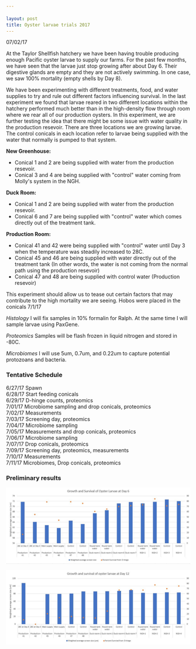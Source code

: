 ```yaml
---

layout: post
title: Oyster larvae trials 2017
---
```


07/02/17

At the Taylor Shellfish hatchery we have been having trouble producing enough Pacific oyster larvae to supply our farms. For the past few months, we have seen that the larvae just stop growing after about Day 6. Their digestive glands are empty and they are not actively swimming. In one case, we saw 100% mortality (empty shells by Day 8).

We have been experimenting with different treatments, food, and water supplies to try and rule out different factors influencing survival. In the last experiment we found that larvae reared in two different locations within the hatchery performed much better than in the high-density flow through room where we rear all of our production oysters. In this experiment, we are further testing the idea that there might be some issue with water quality in the production resevoir. There are three locations we are growing larvae. The control conicals in each location refer to larvae being supplied with the water that normally is pumped to that system.

__New Greenhouse:__
- Conical 1 and 2 are being supplied with water from the production resevoir.
- Conical 3 and 4 are being supplied with "control" water coming from Molly's system in the NGH.

__Duck Room:__
- Conical 1 and 2 are being supplied with water from the production resevoir.
- Conical 6 and 7 are being supplied with "control" water which comes directly out of the treatment tank.

__Production Room:__
- Conical 41 and 42 were being supplied with "control" water until Day 3 when the temperature was steadily increased to 28C.
- Conical 45 and 46 are being supplied with water directly out of the treatment tank (In other words, the water is not coming from the normal path using the production resevoir)
- Conical 47 and 48 are being supplied with control water (Production resevoir)

This experiment should allow us to tease out certain factors that may contribute to the high mortality we are seeing. Hobos were placed in the conicals 7/1/17

_Histology_
I will fix samples in 10% formalin for Ralph. At the same time I will sample larvae using PaxGene.

_Proteomics_
Samples will be flash frozen in liquid nitrogen and stored in -80C.

_Microbiomes_
I will use 5um, 0.7um, and 0.22um to capture potential protozoans and bacteria.

### Tentative Schedule

6/27/17 Spawn   
6/28/17 Start feeding conicals   
6/29/17 D-hinge counts, proteomics   
7/01/17 Microbiome sampling and drop conicals, proteomics   
7/02/17 Measurements   
7/03/17 Screening day, proteomics   
7/04/17 Microbiome sampling   
7/05/17 Measurements and drop conicals, proteomics   
7/06/17 Microbiome sampling   
7/07/17 Drop conicals, proteomics   
7/09/17 Screening day, proteomics, measurements   
7/10/17 Measurements   
7/11/17 Microbiomes, Drop conicals, proteomics


### Preliminary results

![im](https://raw.githubusercontent.com/Ellior2/Ellior2.github.io/master/images/oysterlarvaecharts/Day6survival.JPG)

![im](https://raw.githubusercontent.com/Ellior2/Ellior2.github.io/master/images/oysterlarvaecharts/Day12survival.JPG)














